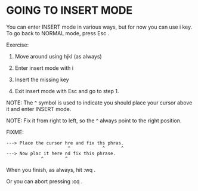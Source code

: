 # GOING TO INSERT MODE


You can enter INSERT mode in various ways, but for now you can use  i  key.
To go back to NORMAL mode, press Esc .

Exercise:

  1. Move around using hjkl (as always)

  2. Enter insert mode with  i  

  3. Insert the missing key

  4. Exit insert mode with  Esc  and go to step 1.


NOTE:
     The  ^  symbol is used to indicate you should place your cursor above it
     and enter INSERT mode.

NOTE:
     Fix it from right to left, so the  ^  always point to the right position.


FIXME:
```
---> Place the cursor hre and fix ths phras.
                       ^            ^      ^
---> Now plac it here nd fix this phrase.
             ^        ^
```


When you finish, as always, hit <Esc> :wq <Enter>.

Or you can abort pressing <Esc> :cq <Enter>.
